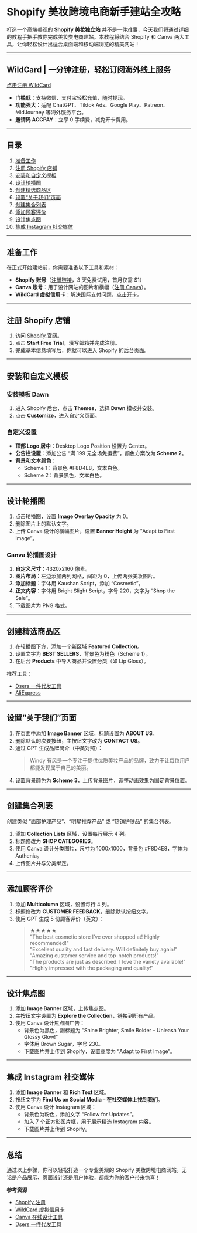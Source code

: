# Shopify 美妆跨境电商新手建站全攻略

打造一个高端美观的 **Shopify 美妆独立站** 并不是一件难事，今天我们将通过详细的教程手把手教你完成美妆类电商建站。本教程将结合 Shopify 和 Canva 两大工具，让你轻松设计出适合桌面端和移动端浏览的精美网站！

---

## WildCard | 一分钟注册，轻松订阅海外线上服务

[点击注册 WildCard](https://bit.ly/bewildcard)  
- **门槛低**：支持微信、支付宝轻松充值，随时提现。  
- **功能强大**：适配 ChatGPT、Tiktok Ads、Google Play、Patreon、MidJourney 等海外服务平台。  
- **邀请码 ACCPAY**：立享 0 手续费，减免开卡费用。  

---

## 目录

1. [准备工作](#准备工作)  
2. [注册 Shopify 店铺](#注册-shopify-店铺)  
3. [安装和自定义模板](#安装和自定义模板)  
4. [设计轮播图](#设计轮播图)  
5. [创建精选商品区](#创建精选商品区)  
6. [设置“关于我们”页面](#设置关于我们页面)  
7. [创建集合列表](#创建集合列表)  
8. [添加顾客评价](#添加顾客评价)  
9. [设计焦点图](#设计焦点图)  
10. [集成 Instagram 社交媒体](#集成-instagram-社交媒体)  

---

## 准备工作

在正式开始建站前，你需要准备以下工具和素材：

- **Shopify 账号**（[注册链接](https://bit.ly/3Xq89AJ)，3 天免费试用，首月仅需 $1）  
- **Canva 账号**：用于设计网站的图片和横幅（[注册 Canva](https://www.canva.com/)）。  
- **WildCard 虚拟信用卡**：解决国际支付问题，[点击开卡](https://bit.ly/bewildcard)。  

---

## 注册 Shopify 店铺

1. 访问 [Shopify 官网](https://bit.ly/3Xq89AJ)。  
2. 点击 **Start Free Trial**，填写邮箱并完成注册。  
3. 完成基本信息填写后，你就可以进入 Shopify 的后台页面。

---

## 安装和自定义模板

### 安装模板 **Dawn**
1. 进入 Shopify 后台，点击 **Themes**，选择 **Dawn** 模板并安装。  
2. 点击 **Customize**，进入自定义页面。  

### 自定义设置
- **顶部 Logo 居中**：Desktop Logo Position 设置为 Center。  
- **公告栏设置**：添加公告 “满 199 元全场免运费”，颜色方案改为 **Scheme 2**。  
- **背景和文本颜色**：  
  - Scheme 1：背景色 #F8D4E8，文本白色。  
  - Scheme 2：背景黑色，文本白色。

---

## 设计轮播图

1. 点击轮播图，设置 **Image Overlay Opacity** 为 0。  
2. 删除图片上的默认文字。  
3. 上传 Canva 设计的横幅图片，设置 **Banner Height** 为 “Adapt to First Image”。  

### Canva 轮播图设计
1. **自定义尺寸**：4320x2160 像素。  
2. **图片布局**：左边添加两列网格，间距为 0，上传两张美妆图片。  
3. **添加标题**：字体用 Kaushan Script，添加 “Cosmetic”。  
4. **正文内容**：字体用 Bright Slight Script，字号 220，文字为 “Shop the Sale”。  
5. 下载图片为 PNG 格式。

---

## 创建精选商品区

1. 在轮播图下方，添加一个新区域 **Featured Collection**。  
2. 设置文字为 **BEST SELLERS**，背景色为粉色（Scheme 1）。  
3. 在后台 **Products** 中导入商品并设置分类（如 Lip Gloss）。  

推荐工具：  
- [Dsers 一件代发工具](https://www.dsers.com/partner/windyyoufeng)  
- [AliExpress](https://www.aliexpress.com/)  

---

## 设置“关于我们”页面

1. 在页面中添加 **Image Banner** 区域，标题设置为 **ABOUT US**。  
2. 删除默认的次要按纽，主按纽文字改为 **CONTACT US**。  
3. 通过 GPT 生成品牌简介（中英对照）：  
   > Windy 有风是一个专注于提供优质美妆产品的品牌，致力于让每位用户都能发现属于自己的美丽。  
4. 设置背景颜色为 **Scheme 3**，上传背景图片，调整动画效果为固定背景位置。

---

## 创建集合列表

创建类似 “面部护理产品”、“明星推荐产品” 或 “热销护肤品” 的集合列表。

1. 添加 **Collection Lists** 区域，设置每行展示 4 列。  
2. 标题修改为 **SHOP CATEGORIES**。  
3. 使用 Canva 设计分类图片，尺寸为 1000x1000，背景色 #F8D4E8，字体为 Authenia。  
4. 上传图片并与分类绑定。

---

## 添加顾客评价

1. 添加 **Multicolumn** 区域，设置每行 4 列。  
2. 标题修改为 **CUSTOMER FEEDBACK**，删除默认按纽文字。  
3. 使用 GPT 生成 5 份顾客评价（英文）：  
   > ★★★★★  
   > "The best cosmetic store I’ve ever shopped at! Highly recommended!"  
   > "Excellent quality and fast delivery. Will definitely buy again!"  
   > "Amazing customer service and top-notch products!"  
   > "The products are just as described. I love the variety available!"  
   > "Highly impressed with the packaging and quality!"

---

## 设计焦点图

1. 添加 **Image Banner** 区域，上传焦点图。  
2. 主按纽文字设置为 **Explore the Collection**，链接到所有产品。  
3. 使用 Canva 设计焦点图广告：  
   - 背景色为黑色，副标题为 “Shine Brighter, Smile Bolder – Unleash Your Glossy Glow!”  
   - 字体用 Brown Sugar，字号 230。  
   - 下载图片并上传到 Shopify，设置高度为 “Adapt to First Image”。

---

## 集成 Instagram 社交媒体

1. 添加 **Image Banner** 和 **Rich Text** 区域。  
2. 按纽文字为 **Find Us on Social Media – 在社交媒体上找到我们**。  
3. 使用 Canva 设计 Instagram 区域：  
   - 背景色为粉色，添加文字 “Follow for Updates”。  
   - 加入 7 个正方形图片框，用于展示精选 Instagram 内容。  
   - 下载图片并上传到 Shopify。  

---

## 总结

通过以上步骤，你可以轻松打造一个专业美观的 Shopify 美妆跨境电商网站。无论是产品展示、页面设计还是用户体验，都能为你的客户带来惊喜！

**参考资源**  
- [Shopify 注册](https://bit.ly/3Xq89AJ)  
- [WildCard 虚拟信用卡](https://bit.ly/bewildcard)  
- [Canva 在线设计工具](https://www.canva.com/)  
- [Dsers 一件代发工具](https://www.dsers.com/partner/windyyoufeng)  

